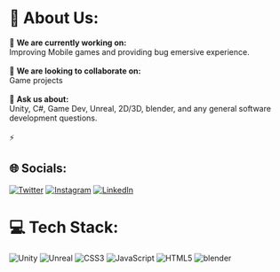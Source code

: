 # 💫 About Us:
🔭 **We are currently working on:**  <br>Improving Mobile games and providing bug emersive experience.<br><br>👯 **We are looking to collaborate on:**  <br>Game projects<br><br>🌱 **Ask us about:**  <br>Unity, C#, Game Dev, Unreal, 2D/3D, blender, and any general software development questions.<br><br>⚡


## 🌐 Socials:
[![Twitter](https://img.shields.io/badge/Twitter-%231DA1F2.svg?logo=Twitter&logoColor=white)](https://x.com/ZeroGlitchGames) [![Instagram](https://img.shields.io/badge/Instagram-%23E4405F.svg?logo=Instagram&logoColor=white)](https://www.instagram.com/zero_glitch_studio/) [![LinkedIn](https://img.shields.io/badge/LinkedIn-%230077B5.svg?logo=linkedin&logoColor=white)](https://www.linkedin.com/company/zeroglitchstudio)

# 💻 Tech Stack:
![Unity](https://img.shields.io/badge/unity-6DA55F?style=for-the-badge&logo=unity&logoColor=white) ![Unreal](https://img.shields.io/badge/UnReal-%23FF9900.svg?style=for-the-badge&logo=UnReal-UnReal&logoColor=white) ![CSS3](https://img.shields.io/badge/css3-%231572B6.svg?style=for-the-badge&logo=css3&logoColor=white) ![JavaScript](https://img.shields.io/badge/javascript-%23323330.svg?style=for-the-badge&logo=javascript&logoColor=%23F7DF1E) ![HTML5](https://img.shields.io/badge/html5-%23E34F26.svg?style=for-the-badge&logo=html5&logoColor=white) ![blender]([https://img.shields.io/badge/html5-%23E34F26.svg?style=for-the-badge&logo=html5&logoColor=white](https://img.shields.io/badge/Blender-%23E34F26.svg?style=for-the-badge&logo=blender&logoColor=white)) 

